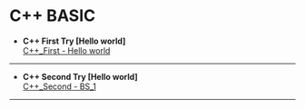 # C++ BASIC
- **C++ First Try [Hello world]**  
 [C++_First - Hello world](https://github.com/Cloudwhile/CPP_BASIC/blob/main/resources/Hello%20world/C%2B%2B%20Basic%201.md)
***
- **C++ Second Try [Hello world]**  
 [C++_Second - BS_1](https://github.com/Cloudwhile/CPP_BASIC/blob/main/resources/BASIC%20ST/BS_1.md)  
***
  
  
